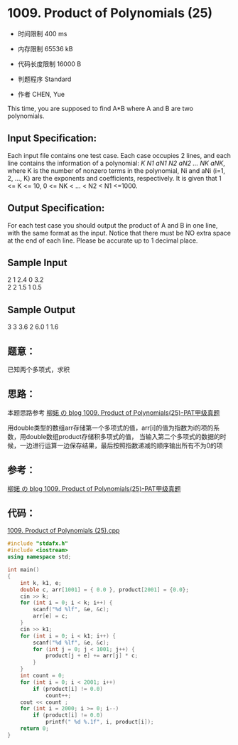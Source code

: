 ﻿# 1009. Product of Polynomials (25)

* 时间限制 400 ms

* 内存限制 65536 kB

* 代码长度限制 16000 B

* 判题程序 Standard 

* 作者 CHEN, Yue


This time, you are supposed to find A*B where A and B are two polynomials.



## Input Specification: 

Each input file contains one test case. Each case occupies 2 lines, and each line contains the information of 
a polynomial: *K N1 aN1 N2 aN2 ... NK aNK*, where K is the number of nonzero terms in the polynomial, Ni and aNi 
(i=1, 2, ..., K) are the exponents and coefficients, respectively. 
It is given that 1 <= K <= 10, 0 <= NK < ... < N2 < N1 <=1000. 



## Output Specification: 

For each test case you should output the product of A and B in one line, with the same format as the input. 
Notice that there must be NO extra space at the end of each line. Please be accurate up to 1 decimal place.


 
## Sample Input
2 1 2.4 0 3.2  
2 2 1.5 1 0.5  

## Sample Output
3 3 3.6 2 6.0 1 1.6  


## 题意：

已知两个多项式，求积

## 思路：

本题思路参考 [柳婼 の blog  1009. Product of Polynomials(25)-PAT甲级真题](https://www.liuchuo.net/archives/2026)

用double类型的数组arr存储第一个多项式的值，arr[i]的值为指数为i的项的系数，用double数组product存储积多项式的值，
当输入第二个多项式的数据的时候，一边进行运算一边保存结果，最后按照指数递减的顺序输出所有不为0的项

## 参考：
[柳婼 の blog  1009. Product of Polynomials(25)-PAT甲级真题](https://www.liuchuo.net/archives/2026)


## 代码：

[1009. Product of Polynomials (25).cpp ](https://github.com/jerrykcode/PAT-Practise/blob/master/PAT%20Advanced%20Level%20Practise/1009.%20Product%20of%20Polynomials%20(25)/1009.%20Product%20of%20Polynomials%20(25).cpp)


```cpp
#include "stdafx.h"
#include <iostream>
using namespace std;

int main()
{
	int k, k1, e;
	double c, arr[1001] = { 0.0 }, product[2001] = {0.0};
	cin >> k;
	for (int i = 0; i < k; i++) {
		scanf("%d %lf", &e, &c);
		arr[e] = c;
	}
	cin >> k1;
	for (int i = 0; i < k1; i++) {
		scanf("%d %lf", &e, &c);
		for (int j = 0; j < 1001; j++) {
			product[j + e] += arr[j] * c;
		}
	}
	int count = 0;
	for (int i = 0; i < 2001; i++)
		if (product[i] != 0.0)
			count++;
	cout << count ;
	for (int i = 2000; i >= 0; i--)
		if (product[i] != 0.0) 
			printf(" %d %.1f", i, product[i]);
    return 0;
}

```